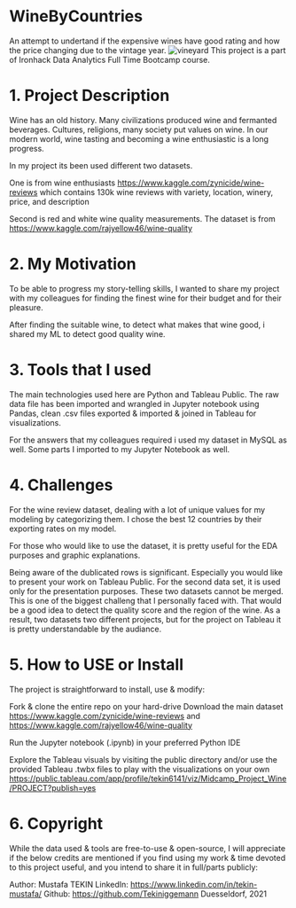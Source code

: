 # WineByCountries
An attempt to undertand if the expensive wines have good rating and how the price changing due to the vintage year.
![vineyard](https://user-images.githubusercontent.com/90692934/142724568-1b885188-80bd-46f9-af34-2ca82fb87303.jpg)
This project is a part of Ironhack Data Analytics Full Time Bootcamp course.
# 1. Project Description
Wine has an old history. Many civilizations produced wine and fermanted beverages. Cultures, religions, many society put values on wine. In our modern world, wine tasting and becoming a wine enthusiastic is a long progress.

In my project its been used different two datasets. 

One is from wine enthusiasts https://www.kaggle.com/zynicide/wine-reviews which contains 130k wine reviews with variety, location, winery, price, and description

Second is red and white wine quality measurements. The dataset is from https://www.kaggle.com/rajyellow46/wine-quality
# 2. My Motivation
To be able to progress my story-telling skills, I wanted to share my project with my colleagues for finding the finest wine for their budget and for their pleasure.

After finding the suitable wine, to detect what makes that wine good, i shared my ML to detect good quality wine.
# 3. Tools that I used
The main technologies used here are Python and Tableau Public. The raw data file has been imported and wrangled in Jupyter notebook using Pandas, clean .csv files exported & imported & joined in Tableau for visualizations.

For the answers that my colleagues required i used my dataset in MySQL as well. Some parts I imported to my Jupyter Notebook as well.

# 4. Challenges
For the wine review dataset, dealing with a lot of unique values for my modeling by categorizing them. I chose the best 12 countries by their exporting rates on my model.

For those who would like to use the dataset, it is pretty useful for the EDA purposes and graphic explanations.

Being aware of the dublicated rows is significant. Especially you would like to present your work on Tableau Public.
For the second data set, it is used only for the presentation purposes. These two datasets cannot be merged. This is one of the biggest challeng that I personally faced with. That would be a good idea to detect the quality score and the region of the wine. As a result, two datasets two different projects, but for the project on Tableau it is pretty understandable by the audiance.
# 5. How to USE or Install
The project is straightforward to install, use & modify:

Fork & clone the entire repo on your hard-drive
Download the main dataset https://www.kaggle.com/zynicide/wine-reviews and https://www.kaggle.com/rajyellow46/wine-quality

Run the Jupyter notebook (.ipynb) in your preferred Python IDE

Explore the Tableau visuals by visiting the public directory and/or use the provided Tableau .twbx files to play with the visualizations on your own
https://public.tableau.com/app/profile/tekin6141/viz/Midcamp_Project_Wine/PROJECT?publish=yes
# 6. Copyright

While the data used & tools are free-to-use & open-source, I will appreciate if the below credits are mentioned if you find using my work & time devoted to this project useful, and you intend to share it in full/parts publicly:

Author: Mustafa TEKIN
LinkedIn: https://www.linkedin.com/in/tekin-mustafa/
Github: https://github.com/Tekiniggemann
Duesseldorf, 2021
